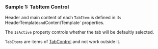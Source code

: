### Sample 1: TabItem Control

Header and main content of each `TabItem` is defined in it`s `HeaderTemplate` and `ContentTemplate` properties.  

The `IsActive` property controls whether the tab will be defaultly selected.

`TabItems` are items of [TabControl](/docs/controls/bootstrap/TabControl/{branch}) and not work outside it.